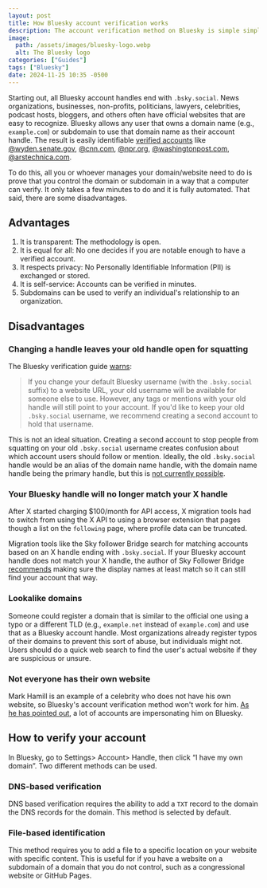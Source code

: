 ```yaml
---
layout: post
title: How Bluesky account verification works
description: The account verification method on Bluesky is simple simple and transparent – but it comes with some major drawbacks
image:
  path: /assets/images/bluesky-logo.webp
  alt: The Bluesky logo
categories: ["Guides"]
tags: ["Bluesky"]
date: 2024-11-25 10:35 -0500
---
```


Starting out, all Bluesky account handles end with `.bsky.social`. News organizations, businesses, non-profits, politicians, lawyers, celebrities, podcast hosts, bloggers, and others often have official websites that are easy to recognize. Bluesky allows any user that owns a domain name (e.g., `example.com`) or subdomain to use that domain name as their account handle. The result is easily identifiable [verified accounts](https://bsky.social/about/blog/4-28-2023-domain-handle-tutorial) like [@wyden.senate.gov](https://bsky.app/profile/wyden.senate.gov), [@cnn.com](https://bsky.app/profile/cn.com), [@npr.org](https://bsky.app/profile/npr.org), [@washingtonpost.com](https://bsky.app/profile/washingtonpost.com), [@arstechnica.com](https://bsky.app/profile/arstechnicia.com).

To do this, all you or whoever manages your domain/website need to do is prove that you control the domain or subdomain in a way that a computer can verify. It only takes a few minutes to do and it is fully automated. That said, there are some disadvantages.

## Advantages

1. It is transparent: The methodology is open.
2. It is equal for all: No one decides if you are notable enough to have a verified account.
3. It respects privacy: No Personally Identifiable Information (PII) is exchanged or stored.
4. It is self-service: Accounts can be verified in minutes.
5. Subdomains can be used to verify an individual's relationship to an organization.

## Disadvantages

### Changing a handle leaves your old handle open for squatting

The Bluesky verification guide [warns](https://bsky.social/about/blog/4-28-2023-domain-handle-tutorial):

> If you change your default Bluesky username (with the `.bsky.social` suffix) to a website URL, your old username will be available for someone else to use. However, any tags or mentions with your old handle will still point to your account. If you'd like to keep your old `.bsky.social` username, we recommend creating a second account to hold that username.

This is not an ideal situation. Creating a second account to stop people from squatting on your old `.bsky.social` username creates confusion about which account users should follow or mention. Ideally, the old `.bsky.social` handle would be an alias of the domain name handle, with the domain name handle being the primary handle, but this is [not currently possible](https://github.com/bluesky-social/atproto/issues/3111).

### Your Bluesky handle will no longer match your X handle

After X started charging $100/month for API access, X migration tools had to switch from using the X API to using a browser extension that pages though a list on the `following` page, where profile data can be truncated.

Migration tools like the Sky follower Bridge search for matching accounts based on an X handle ending with `.bsky.social`. If your Bluesky account handle does not match your X handle, the author of Sky Follower Bridge [recommends](https://github.com/kawamataryo/sky-follower-bridge/issues/64) making sure the display names at least match so it can still find your account that way.

### Lookalike domains

Someone could register a domain that is similar to the official one using a typo or a different TLD (e.g., `example.net` instead of `example.com`) and use that as a Bluesky account handle. Most organizations already register typos of their domains to prevent this sort of abuse, but individuals might not. Users should do a quick web search to find the user's actual website if they are suspicious or unsure.

### Not everyone has their own website

Mark Hamill is an example of a celebrity who does not have his own website, so Bluesky's account verification method won't work for him. [As he has pointed out](https://bsky.app/profile/markhamillofficial.bsky.social/post/3lbpyd7qbkc2z), a lot of accounts are impersonating him on Bluesky.

## How to verify your account

In Bluesky, go to Settings> Account> Handle, then click “I have my own domain”. Two different methods can be used.

### DNS-based verification

DNS based verification requires the ability to add a `TXT` record to the domain the DNS records for the domain. This method is selected by default.

### File-based identification

This method requires you to add a file to a specific location on your website with specific content. This is useful for if you have a website on a subdomain of a domain that you do not control, such as a congressional website or GitHub Pages.
